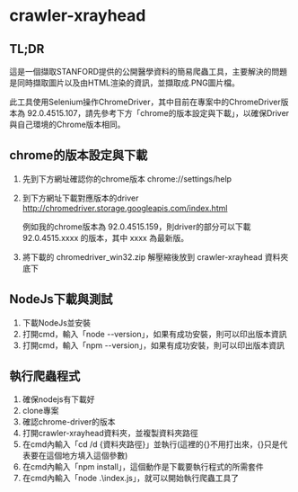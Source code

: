 # crawler-xrayhead

## TL;DR

這是一個擷取STANFORD提供的公開醫學資料的簡易爬蟲工具，主要解決的問題是同時擷取圖片以及由HTML渲染的資訊，並擷取成.PNG圖片檔。

此工具使用Selenium操作ChromeDriver，其中目前在專案中的ChromeDriver版本為 92.0.4515.107，請先參考下方「chrome的版本設定與下載」，以確保Driver與自己環境的Chrome版本相同。

## chrome的版本設定與下載

 1. 先到下方網址確認你的chrome版本
    chrome://settings/help

 2. 到下方網址下載對應版本的driver
    http://chromedriver.storage.googleapis.com/index.html

    例如我的chrome版本為 92.0.4515.159，則driver的部分可以下載 92.0.4515.xxxx 的版本，其中 xxxx 為最新版。
    
 3. 將下載的 chromedriver_win32.zip 解壓縮後放到 crawler-xrayhead 資料夾底下

## NodeJs下載與測試

 1. 下載NodeJs並安裝
 2. 打開cmd，輸入「node --version」，如果有成功安裝，則可以印出版本資訊
 3. 打開cmd，輸入「npm --version」，如果有成功安裝，則可以印出版本資訊

## 執行爬蟲程式

 1. 確保nodejs有下載好
 2. clone專案
 3. 確認chrome-driver的版本
 4. 打開crawler-xrayhead資料夾，並複製資料夾路徑
 5. 在cmd內輸入「cd /d {資料夾路徑}」並執行(這裡的{}不用打出來，{}只是代表要在這個地方填入這個參數)
 6. 在cmd內輸入「npm install」，這個動作是下載要執行程式的所需套件
 7. 在cmd內輸入「node .\index.js」，就可以開始執行爬蟲工具了